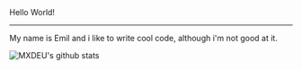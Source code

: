 

<!--**MXDEU/MXDEU** is a ✨ _special_ ✨ repository because its `README.md` (this file) appears on your GitHub profile.


-->Hello World! 
   -----------
My name is Emil and i like to write cool code, although i'm not good at it.  

![MXDEU's github stats](https://github-readme-stats.vercel.app/api?username=MXDEU&show_icons=true&theme=merko&count_private=true)
